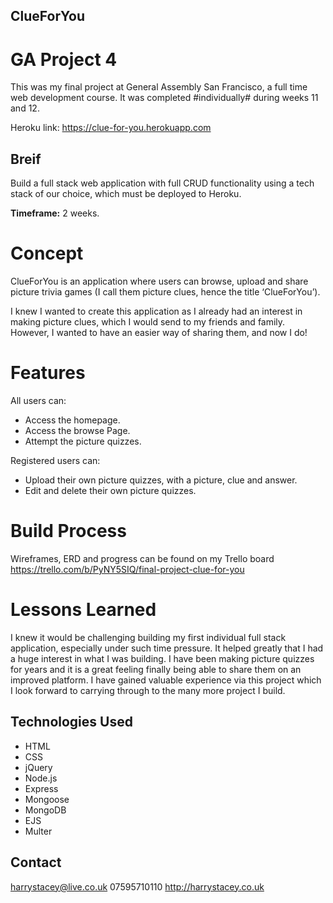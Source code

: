 ## ClueForYou

# GA Project 4

This was my final project at General Assembly San Francisco, a full time web development course. It was completed #individually# during weeks 11 and 12. 

Heroku link: https://clue-for-you.herokuapp.com

## Breif

Build a full stack web application with full CRUD functionality using a tech stack of our choice, which must be deployed to Heroku. 

__Timeframe:__ 2 weeks. 

# Concept

ClueForYou is an application where users can browse, upload and share picture trivia games (I call them picture clues, hence the title ‘ClueForYou’). 

I knew I wanted to create this application as I already had an interest in making picture clues, which I would send to my friends and family. However, I wanted to have an easier way of sharing them, and now I do!

# Features

All users can: 

* Access the homepage.
* Access the browse Page.
* Attempt the picture quizzes.

Registered users can:

* Upload their own picture quizzes, with a picture, clue and answer.
* Edit and delete their own picture quizzes.

# Build Process

Wireframes, ERD and progress can be found on my Trello board https://trello.com/b/PyNY5SIQ/final-project-clue-for-you

# Lessons Learned

I knew it would be challenging building my first individual full stack application, especially under such time pressure. It helped greatly that I had a huge interest in what I was building. I have been making picture quizzes for years and it is a great feeling finally being able to share them on an improved platform. I have gained valuable experience via this project which I look forward to carrying through to the many more project I build. 


## Technologies Used 

* HTML
* CSS
* jQuery
* Node.js
* Express
* Mongoose
* MongoDB
* EJS
* Multer

## Contact 

harrystacey@live.co.uk
07595710110
http://harrystacey.co.uk

